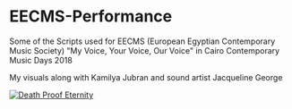 # EECMS-Performance
Some of the Scripts used for EECMS (European Egyptian Contemporary Music Society) "My Voice, Your Voice, Our Voice" in Cairo Contemporary Music Days 2018

My visuals along with Kamilya Jubran and sound artist Jacqueline George

[![Death Proof Eternity](http://img.youtube.com/vi/3eYEa48YyVc/0.jpg)](http://www.youtube.com/watch?v=3eYEa48YyVc)

